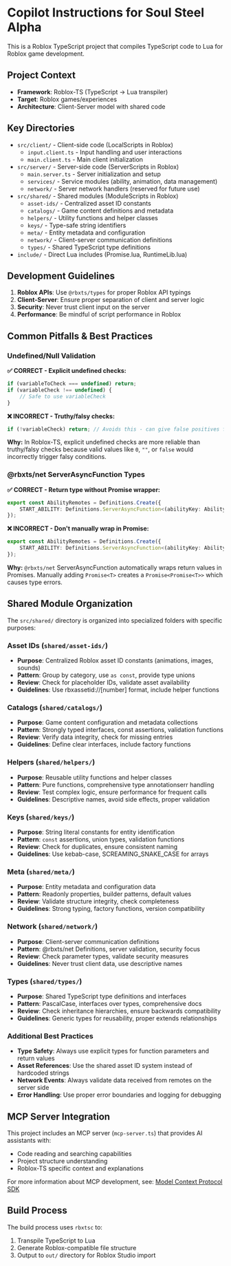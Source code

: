 # Copilot Instructions for Soul Steel Alpha

This is a Roblox TypeScript project that compiles TypeScript code to Lua for Roblox game development.

## Project Context

- **Framework**: Roblox-TS (TypeScript → Lua transpiler)
- **Target**: Roblox games/experiences
- **Architecture**: Client-Server model with shared code

## Key Directories

- `src/client/` - Client-side code (LocalScripts in Roblox)
  - `input.client.ts` - Input handling and user interactions
  - `main.client.ts` - Main client initialization
- `src/server/` - Server-side code (ServerScripts in Roblox)
  - `main.server.ts` - Server initialization and setup
  - `services/` - Service modules (ability, animation, data management)
  - `network/` - Server network handlers (reserved for future use)
- `src/shared/` - Shared modules (ModuleScripts in Roblox)
  - `asset-ids/` - Centralized asset ID constants
  - `catalogs/` - Game content definitions and metadata
  - `helpers/` - Utility functions and helper classes
  - `keys/` - Type-safe string identifiers
  - `meta/` - Entity metadata and configuration
  - `network/` - Client-server communication definitions
  - `types/` - Shared TypeScript type definitions
- `include/` - Direct Lua includes (Promise.lua, RuntimeLib.lua)

## Development Guidelines

1. **Roblox APIs**: Use `@rbxts/types` for proper Roblox API typings
2. **Client-Server**: Ensure proper separation of client and server logic
3. **Security**: Never trust client input on the server
4. **Performance**: Be mindful of script performance in Roblox

## Common Pitfalls & Best Practices

### Undefined/Null Validation

**✅ CORRECT - Explicit undefined checks:**
```typescript
if (variableToCheck === undefined) return;
if (variableCheck !== undefined) {
    // Safe to use variableCheck
}
```

**❌ INCORRECT - Truthy/falsy checks:**
```typescript
if (!variableCheck) return; // Avoids this - can give false positives for 0, "", false
```

**Why:** In Roblox-TS, explicit undefined checks are more reliable than truthy/falsy checks because valid values like `0`, `""`, or `false` would incorrectly trigger falsy conditions.

### @rbxts/net ServerAsyncFunction Types

**✅ CORRECT - Return type without Promise wrapper:**
```typescript
export const AbilityRemotes = Definitions.Create({
    START_ABILITY: Definitions.ServerAsyncFunction<(abilityKey: AbilityKey) => boolean>(),
});
```

**❌ INCORRECT - Don't manually wrap in Promise:**
```typescript
export const AbilityRemotes = Definitions.Create({
    START_ABILITY: Definitions.ServerAsyncFunction<(abilityKey: AbilityKey) => Promise<boolean>>(),
});
```

**Why:** `@rbxts/net` ServerAsyncFunction automatically wraps return values in Promises. Manually adding `Promise<T>` creates a `Promise<Promise<T>>` which causes type errors.

## Shared Module Organization

The `src/shared/` directory is organized into specialized folders with specific purposes:

### Asset IDs (`shared/asset-ids/`)
- **Purpose**: Centralized Roblox asset ID constants (animations, images, sounds)
- **Pattern**: Group by category, use `as const`, provide type unions
- **Review**: Check for placeholder IDs, validate asset availability
- **Guidelines**: Use rbxassetid://[number] format, include helper functions

### Catalogs (`shared/catalogs/`)
- **Purpose**: Game content configuration and metadata collections
- **Pattern**: Strongly typed interfaces, const assertions, validation functions
- **Review**: Verify data integrity, check for missing entries
- **Guidelines**: Define clear interfaces, include factory functions

### Helpers (`shared/helpers/`)
- **Purpose**: Reusable utility functions and helper classes
- **Pattern**: Pure functions, comprehensive type annotationserr handling
- **Review**: Test complex logic, ensure performance for frequent calls
- **Guidelines**: Descriptive names, avoid side effects, proper validation

### Keys (`shared/keys/`)
- **Purpose**: String literal constants for entity identification
- **Pattern**: `const` assertions, union types, validation functions
- **Review**: Check for duplicates, ensure consistent naming
- **Guidelines**: Use kebab-case, SCREAMING_SNAKE_CASE for arrays

### Meta (`shared/meta/`)
- **Purpose**: Entity metadata and configuration data
- **Pattern**: Readonly properties, builder patterns, default values
- **Review**: Validate structure integrity, check completeness
- **Guidelines**: Strong typing, factory functions, version compatibility

### Network (`shared/network/`)
- **Purpose**: Client-server communication definitions
- **Pattern**: @rbxts/net Definitions, server validation, security focus
- **Review**: Check parameter types, validate security measures
- **Guidelines**: Never trust client data, use descriptive names

### Types (`shared/types/`)
- **Purpose**: Shared TypeScript type definitions and interfaces
- **Pattern**: PascalCase, interfaces over types, comprehensive docs
- **Review**: Check inheritance hierarchies, ensure backwards compatibility
- **Guidelines**: Generic types for reusability, proper extends relationships

### Additional Best Practices

- **Type Safety**: Always use explicit types for function parameters and return values
- **Asset References**: Use the shared asset ID system instead of hardcoded strings
- **Network Events**: Always validate data received from remotes on the server side
- **Error Handling**: Use proper error boundaries and logging for debugging

## MCP Server Integration

This project includes an MCP server (`mcp-server.ts`) that provides AI assistants with:
- Code reading and searching capabilities
- Project structure understanding
- Roblox-TS specific context and explanations

For more information about MCP development, see: [Model Context Protocol SDK](https://github.com/modelcontextprotocol/create-python-server)

## Build Process

The build process uses `rbxtsc` to:
1. Transpile TypeScript to Lua
2. Generate Roblox-compatible file structure
3. Output to `out/` directory for Roblox Studio import
